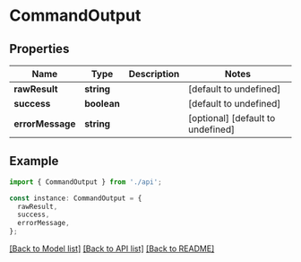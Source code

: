 # CommandOutput

## Properties

| Name             | Type        | Description | Notes                             |
| ---------------- | ----------- | ----------- | --------------------------------- |
| **rawResult**    | **string**  |             | [default to undefined]            |
| **success**      | **boolean** |             | [default to undefined]            |
| **errorMessage** | **string**  |             | [optional] [default to undefined] |

## Example

```typescript
import { CommandOutput } from './api';

const instance: CommandOutput = {
  rawResult,
  success,
  errorMessage,
};
```

[[Back to Model list]](../README.md#documentation-for-models) [[Back to API list]](../README.md#documentation-for-api-endpoints) [[Back to README]](../README.md)
